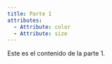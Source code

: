 ```yaml
---
title: Parte 1
attributes:
  - Attribute: color
  - Attribute: size
---
```


Este es el contenido de la parte 1.